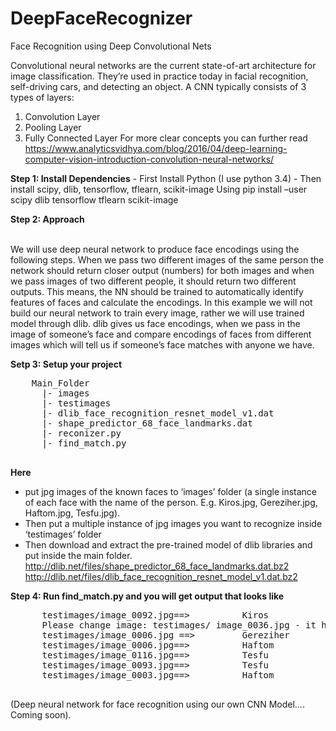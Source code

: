 # DeepFaceRecognizer
Face Recognition using Deep Convolutional Nets

Convolutional neural networks are the current state-of-art architecture for image classification. 
They’re used in practice today in facial recognition, self-driving cars, and detecting an object.
A CNN typically consists of 3 types of layers:
  1.	Convolution Layer
  2.	Pooling Layer
  3.	Fully Connected Layer
For more clear concepts you can further read 
https://www.analyticsvidhya.com/blog/2016/04/deep-learning-computer-vision-introduction-convolution-neural-networks/

<b>Step 1: Install Dependencies</b>
    -	First Install Python (I use python 3.4)
    -	Then install scipy, dlib, tensorflow, tflearn, scikit-image
Using pip install –user scipy dlib tensorflow tflearn scikit-image

<b>Step 2: Approach</b>

<br>We will use deep neural network to produce face encodings using the following steps. 
When we pass two different images of the same person the network should return closer output (numbers) 
for both images and when we pass images of two different people, it should return two different outputs. 
This means, the NN should be trained to automatically identify features of faces and calculate the encodings. 
In this example we will not build our neural network to train every image, rather we will use trained model through dlib.
dlib gives us face encodings, when we pass in the image of someone’s face and compare encodings of faces from different 
images which will tell us if someone’s face matches with anyone we have.</br>

<b>Setp 3: Setup your project</b>
<pre>
    Main_Folder
      |- images
      |- testimages
      |- dlib_face_recognition_resnet_model_v1.dat
      |- shape_predictor_68_face_landmarks.dat
      |- reconizer.py
      |- find_match.py
    </pre>  
<b> Here </b>

  -	put jpg images of the known faces to ‘images’ folder (a single instance of each face with the name of the person.
  E.g. Kiros.jpg, Gereziher.jpg, Haftom.jpg, Tesfu.jpg).
  -	Then put a multiple instance of jpg images you want to recognize inside ‘testimages’ folder
  -	Then download and extract the pre-trained model of dlib libraries and put inside the main folder. 
    http://dlib.net/files/shape_predictor_68_face_landmarks.dat.bz2 
    http://dlib.net/files/dlib_face_recognition_resnet_model_v1.dat.bz2
    
<b>Step 4: Run find_match.py and you will get output that looks like</b>
<pre>
      testimages/image_0092.jpg==> 			Kiros
      Please change image: testimages/ image_0036.jpg - it has 0 faces; it can only have one
      testimages/image_0006.jpg ==> 		Gereziher
      testimages/image_0006.jpg==> 			Haftom
      testimages/image_0116.jpg==> 			Tesfu
      testimages/image_0093.jpg==> 			Tesfu
      testimages/image_0003.jpg==> 			Haftom
  </pre>
(Deep neural network for face recognition using our own CNN Model…. Coming soon).
